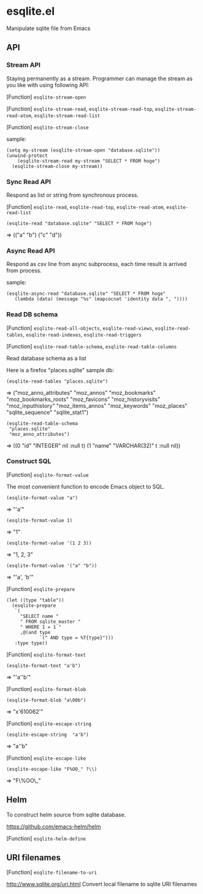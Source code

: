 esqlite.el
==========

Manipulate sqlite file from Emacs

## API

### Stream API

Staying permanently as a stream. Programmer can manage the stream as you like with using following API:

[Function] `esqlite-stream-open`

[Function] `esqlite-stream-read`, `esqlite-stream-read-top`, `esqlite-stream-read-atom`, `esqlite-stream-read-list`

[Function] `esqlite-stream-close`

sample:

```
(setq my-stream (esqlite-stream-open "database.sqlite"))
(unwind-protect
    (esqlite-stream-read my-stream "SELECT * FROM hoge")
  (esqlite-stream-close my-stream))
```

### Sync Read API

Respond as list or string from synchronous process.

[Function] `esqlite-read`, `esqlite-read-top`, `esqlite-read-atom`, `esqlite-read-list`

```
(esqlite-read "database.sqlite" "SELECT * FROM hoge")
```

=>  (("a" "b") ("c" "d"))

### Async Read API

Respond as csv line from async subprocess, each time result is arrived from process.

sample:

```
(esqlite-async-read "database.sqlite" "SELECT * FROM hoge"
   (lambda (data) (message "%s" (mapcocnat 'identity data ", "))))
```

### Read DB schema

[Function] `esqlite-read-all-objects`, `esqlite-read-views`, `esqlite-read-tables`, `esqlite-read-indexes`, `esqlite-read-triggers`

[Function] `esqlite-read-table-schema`, `esqlite-read-table-columns`

Read database schema as a list

Here is a firefox "places.sqlite" sample db:

```
(esqlite-read-tables "places.sqlite")
```

  => ("moz_anno_attributes" "moz_annos" "moz_bookmarks" "moz_bookmarks_roots" "moz_favicons" "moz_historyvisits" "moz_inputhistory" "moz_items_annos" "moz_keywords" "moz_places" "sqlite_sequence" "sqlite_stat1")

```
(esqlite-read-table-schema
 "places.sqlite"
 "moz_anno_attributes")
```

=> ((0 "id" "INTEGER" nil :null t) (1 "name" "VARCHAR(32)" t :null nil))

### Construct SQL

[Function] `esqlite-format-value`

  The most convenient function to encode Emacs object to SQL.

```
(esqlite-format-value "a")
```

=> "'a'"

```
(esqlite-format-value 1)
```

=> "1"

```
(esqlite-format-value '(1 2 3))
```

=> "1, 2, 3"

```
(esqlite-format-value '("a" "b"))
```

=> "'a', 'b'"

[Function] `esqlite-prepare`

```
(let ((type "table"))
  (esqlite-prepare
   `(
     "SELECT name "
     " FROM sqlite_master "
     " WHERE 1 = 1 "
     ,@(and type
            `(" AND type = %T{type}")))
   :type type))
```

[Function] `esqlite-format-text`

```
(esqlite-format-text "a'b")
```

=> "'a''b'"

[Function] `esqlite-format-blob`

```
(esqlite-format-blob "a\00b")
```

=> "x'610062'"

[Function] `esqlite-escape-string`

```
(esqlite-escape-string  "a'b")
```

=> "a''b"

[Function] `esqlite-escape-like`

```
(esqlite-escape-like "F%OO_" ?\\)
```

=> "F\\%OO\\_"

## Helm

To construct helm source from sqlite database.

https://github.com/emacs-helm/helm

[Function] `esqlite-helm-define`


## URI filenames

[Function] `esqlite-filename-to-uri`

http://www.sqlite.org/uri.html
Convert local filename to sqlite URI filenames
